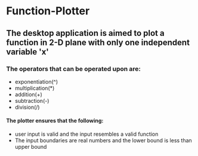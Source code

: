 # Function-Plotter

## The desktop application is aimed to plot a function in 2-D plane with only one independent variable 'x'

### The operators that can be operated upon are:
* exponentiation(^)
* multiplication(*)
* addition(+)
* subtraction(-)
* division(/)

#### The plotter ensures that the following:
* user input is valid and the input resembles a valid function
* The input boundaries are real numbers and the lower bound is less than upper bound


